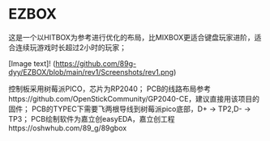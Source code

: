 # EZBOX
这是一个以HITBOX为参考进行优化的布局，比MIXBOX更适合键盘玩家进阶，适合连续玩游戏时长超过2小时的玩家；

[Image text]!
(https://github.com/89g-dyy/EZBOX/blob/main/rev1/Screenshots/rev1.png)

控制板采用树莓派PICO，芯片为RP2040；
PCB的线路布局参考https://github.com/OpenStickCommunity/GP2040-CE，建议直接用该项目的固件；
PCB的TYPEC下需要飞两根导线到树莓派pico底部，D+ -> TP2,D- -> TP3；
PCB绘制软件为嘉立创easyEDA，嘉立创工程https://oshwhub.com/89_g/89gbox
